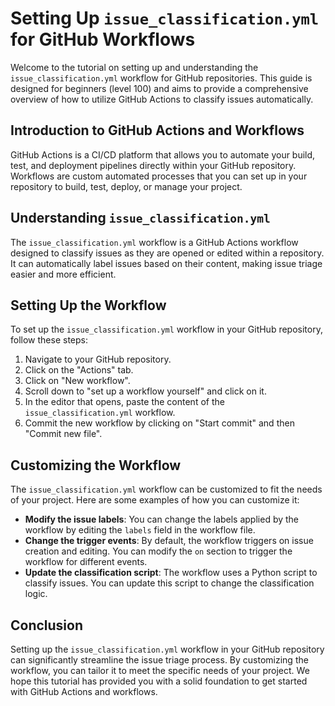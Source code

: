 # Setting Up `issue_classification.yml` for GitHub Workflows

Welcome to the tutorial on setting up and understanding the `issue_classification.yml` workflow for GitHub repositories. This guide is designed for beginners (level 100) and aims to provide a comprehensive overview of how to utilize GitHub Actions to classify issues automatically.

## Introduction to GitHub Actions and Workflows

GitHub Actions is a CI/CD platform that allows you to automate your build, test, and deployment pipelines directly within your GitHub repository. Workflows are custom automated processes that you can set up in your repository to build, test, deploy, or manage your project.

## Understanding `issue_classification.yml`

The `issue_classification.yml` workflow is a GitHub Actions workflow designed to classify issues as they are opened or edited within a repository. It can automatically label issues based on their content, making issue triage easier and more efficient.

## Setting Up the Workflow

To set up the `issue_classification.yml` workflow in your GitHub repository, follow these steps:

1. Navigate to your GitHub repository.
2. Click on the "Actions" tab.
3. Click on "New workflow".
4. Scroll down to "set up a workflow yourself" and click on it.
5. In the editor that opens, paste the content of the `issue_classification.yml` workflow.
6. Commit the new workflow by clicking on "Start commit" and then "Commit new file".

## Customizing the Workflow

The `issue_classification.yml` workflow can be customized to fit the needs of your project. Here are some examples of how you can customize it:

- **Modify the issue labels**: You can change the labels applied by the workflow by editing the `labels` field in the workflow file.
- **Change the trigger events**: By default, the workflow triggers on issue creation and editing. You can modify the `on` section to trigger the workflow for different events.
- **Update the classification script**: The workflow uses a Python script to classify issues. You can update this script to change the classification logic.

## Conclusion

Setting up the `issue_classification.yml` workflow in your GitHub repository can significantly streamline the issue triage process. By customizing the workflow, you can tailor it to meet the specific needs of your project. We hope this tutorial has provided you with a solid foundation to get started with GitHub Actions and workflows.
